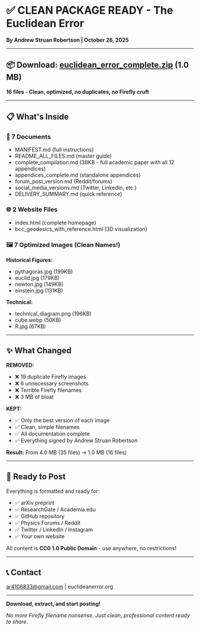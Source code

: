 # ✅ CLEAN PACKAGE READY - The Euclidean Error

**By Andrew Struan Robertson | October 26, 2025**

---

## 📦 Download: [euclidean_error_complete.zip](computer:///mnt/user-data/outputs/euclidean_error_complete.zip) (1.0 MB)

**16 files - Clean, optimized, no duplicates, no Firefly cruft**

---

## 📋 What's Inside

### 📄 7 Documents
- MANIFEST.md (full instructions)
- README_ALL_FILES.md (master guide)
- complete_compilation.md (38KB - full academic paper with all 12 appendices)
- appendices_complete.md (standalone appendices)
- forum_post_version.md (Reddit/forums)
- social_media_versions.md (Twitter, LinkedIn, etc.)
- DELIVERY_SUMMARY.md (quick reference)

### 🌐 2 Website Files
- index.html (complete homepage)
- bcc_geodesics_with_reference.html (3D visualization)

### 🖼️ 7 Optimized Images (Clean Names!)
**Historical Figures:**
- pythagoras.jpg (199KB)
- euclid.jpg (179KB)
- newton.jpg (149KB)
- einstein.jpg (131KB)

**Technical:**
- technical_diagram.png (196KB)
- cube.webp (50KB)
- R.jpg (67KB)

---

## ✨ What Changed

**REMOVED:**
- ❌ 19 duplicate Firefly images
- ❌ 6 unnecessary screenshots
- ❌ Terrible Firefly filenames
- ❌ 3 MB of bloat

**KEPT:**
- ✅ Only the best version of each image
- ✅ Clean, simple filenames
- ✅ All documentation complete
- ✅ Everything signed by Andrew Struan Robertson

**Result:** From 4.0 MB (35 files) → 1.0 MB (16 files)

---

## 🎯 Ready to Post

Everything is formatted and ready for:
- ✅ arXiv preprint
- ✅ ResearchGate / Academia.edu
- ✅ GitHub repository
- ✅ Physics Forums / Reddit
- ✅ Twitter / LinkedIn / Instagram
- ✅ Your own website

All content is **CC0 1.0 Public Domain** - use anywhere, no restrictions!

---

## 📞 Contact

ar4106833@gmail.com | euclideanerror.org

---

**Download, extract, and start posting!**

*No more Firefly filename nonsense. Just clean, professional content ready to share.*
